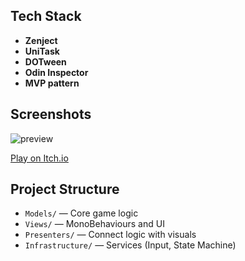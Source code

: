 ## Tech Stack
- **Zenject**
- **UniTask**
- **DOTween**
- **Odin Inspector**
- **MVP pattern**

## Screenshots
![preview](preview.gif)

 [Play on Itch.io](https://a5ter1x.itch.io/penguin-lunch)

## Project Structure
- `Models/` — Core game logic
- `Views/` — MonoBehaviours and UI
- `Presenters/` — Connect logic with visuals
- `Infrastructure/` — Services (Input, State Machine)